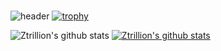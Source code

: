 ### 
![header](https://capsule-render.vercel.app/api?type=Waving&color=333366&fontColor=FFFFFF&height=300&section=header&text=Kim%20YeongSung&fontSize=90)
[![trophy](https://github-profile-trophy.vercel.app/?username=Ztrillion)](https://github.com/ryo-ma/github-profile-trophy)

![Ztrillion's github stats](https://github-readme-stats.vercel.app/api?username=Ztrillion&show_icons=true)    [![Ztrillion's github stats](https://github-readme-stats.vercel.app/api/top-langs/?username=Ztrillion&Thems=radical&show_icons=true&hide_border=true&title_color=004386&icon_color=004386&layout=compact)](https://github.com/Ztrillion)

<!--
**Ztrillion/Ztrillion** is a ✨ _special_ ✨ repository because its `README.md` (this file) appears on your GitHub profile.

Here are some ideas to get you started:


- 🔭 I’m currently working on ...
- 🌱 I’m currently learning ...
- 👯 I’m looking to collaborate on ...
- 🤔 I’m looking for help with ...
- 💬 Ask me about ...
- 📫 How to reach me: ...
- 😄 Pronouns: ...
- ⚡ Fun fact: ...
-->
